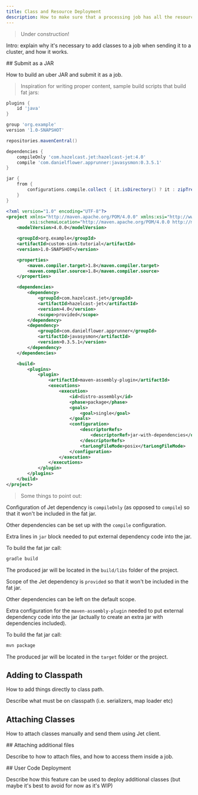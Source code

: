 ```yaml
---
title: Class and Resource Deployment
description: How to make sure that a processing job has all the resources it needs, when it's submitted to a Jet cluster.
---
```


>Under construction!

Intro: explain why it's necessary to add classes to a job when sending it
to a cluster, and how it works.

## Submit as a JAR

How to build an uber JAR and submit it as a job.

> Inspiration for writing proper content,  sample build scripts that
> build fat jars:

<!--DOCUSAURUS_CODE_TABS-->

<!--Gradle-->

```groovy
plugins {
    id 'java'
}

group 'org.example'
version '1.0-SNAPSHOT'

repositories.mavenCentral()

dependencies {
    compileOnly 'com.hazelcast.jet:hazelcast-jet:4.0'
    compile 'com.danielflower.apprunner:javasysmon:0.3.5.1'
}

jar {
    from {
        configurations.compile.collect { it.isDirectory() ? it : zipTree(it) }
    }
}
```

<!--Maven-->

```xml
<?xml version="1.0" encoding="UTF-8"?>
<project xmlns="http://maven.apache.org/POM/4.0.0" xmlns:xsi="http://www.w3.org/2001/XMLSchema-instance"
         xsi:schemaLocation="http://maven.apache.org/POM/4.0.0 http://maven.apache.org/xsd/maven-4.0.0.xsd">
    <modelVersion>4.0.0</modelVersion>

    <groupId>org.example</groupId>
    <artifactId>custom-sink-tutorial</artifactId>
    <version>1.0-SNAPSHOT</version>

    <properties>
        <maven.compiler.target>1.8</maven.compiler.target>
        <maven.compiler.source>1.8</maven.compiler.source>
    </properties>

    <dependencies>
        <dependency>
            <groupId>com.hazelcast.jet</groupId>
            <artifactId>hazelcast-jet</artifactId>
            <version>4.0</version>
            <scope>provided</scope>
        </dependency>
        <dependency>
            <groupId>com.danielflower.apprunner</groupId>
            <artifactId>javasysmon</artifactId>
            <version>0.3.5.1</version>
        </dependency>
    </dependencies>

    <build>
        <plugins>
            <plugin>
                <artifactId>maven-assembly-plugin</artifactId>
                <executions>
                    <execution>
                        <id>distro-assembly</id>
                        <phase>package</phase>
                        <goals>
                            <goal>single</goal>
                        </goals>
                        <configuration>
                            <descriptorRefs>
                                <descriptorRef>jar-with-dependencies</descriptorRef>
                            </descriptorRefs>
                            <tarLongFileMode>posix</tarLongFileMode>
                        </configuration>
                    </execution>
                </executions>
            </plugin>
        </plugins>
    </build>
</project>
```

<!--END_DOCUSAURUS_CODE_TABS-->

> Some things to point out:

<!--DOCUSAURUS_CODE_TABS-->

<!--Gradle-->

Configuration of Jet dependency is `compileOnly` (as opposed to
`compile`) so that it won't be included in the fat jar.

Other dependencies can be set up with the `compile` configuration.

Extra lines in `jar` block needed to put external dependency code into
the jar.

To build the fat jar call:

```bash
gradle build
```

The produced jar will be located in the `build/libs` folder of the
project.

<!--Maven-->

Scope of the Jet dependency is `provided` so that it won't be included
in the fat jar.

Other dependencies can be left on the default scope.

Extra configuration for the `maven-assembly-plugin` needed to put
external dependency code into the jar (actually to create an extra
jar with dependencies included).

To build the fat jar call:

```bash
mvn package
```

The produced jar will be located in the `target` folder or the project.

<!--END_DOCUSAURUS_CODE_TABS-->

## Adding to Classpath

How to add things directly to class path.

Describe what must be on classpath (i.e. serializers, map loader etc)

## Attaching Classes

How to attach classes manually and send them using Jet client.

## Attaching additional files

Describe to how to attach files, and how to access them inside a job.

## User Code Deployment

Describe how this feature can be used to deploy additional classes (but maybe
it's best to avoid for now as it's WIP)
